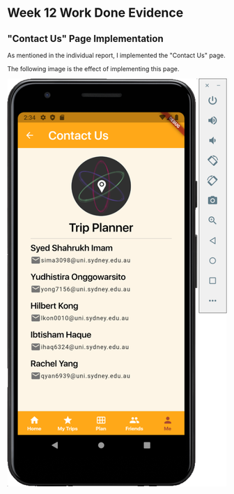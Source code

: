 # Week 12 Work Done Evidence

## "Contact Us" Page Implementation

As mentioned in the individual report, I implemented the "Contact Us" page.

The following image is the effect of implementing this page.

![contact](https://github.com/RachelYang1999/SOFT3888-Evidence/blob/main/Week12/img/contact.png)
